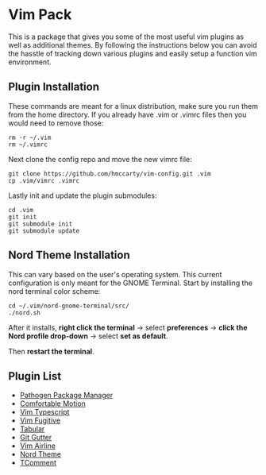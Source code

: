 # Vim Pack
This is a package that gives you some of the most useful vim plugins as well as additional themes. By following the instructions below you can avoid the hasstle of tracking down various plugins and easily setup a function vim environment. 

## Plugin Installation
These commands are meant for a linux distribution, make sure you run them from the home directory. 
If you already have .vim or .vimrc files then you would need to remove those: 
```
rm -r ~/.vim
rm ~/.vimrc
```
Next clone the config repo and move the new vimrc file: 
```
git clone https://github.com/hmccarty/vim-config.git .vim
cp .vim/vimrc .vimrc
```
Lastly init and update the plugin submodules:
```
cd .vim
git init
git submodule init
git submodule update
```
## Nord Theme Installation
This can vary based on the user's operating system. This current configuration is only meant for the GNOME Terminal. 
Start by installing the nord terminal color scheme: 
```
cd ~/.vim/nord-gnome-terminal/src/
./nord.sh
```
After it installs, **right click the terminal** -> select **preferences** -> **click the Nord profile drop-down** -> select **set as default**. 

Then **restart the terminal**. 

## Plugin List

* [Pathogen Package Manager](https://github.com/tpope/vim-pathogen)
* [Comfortable Motion](https://github.com/yuttie/comfortable-motion.vim)
* [Vim Typescript](https://github.com/leafgarland/typescript-vim)
* [Vim Fugitive](https://github.com/tpope/vim-fugitive)
* [Tabular](https://github.com/godlygeek/tabular)
* [Git Gutter](https://github.com/airblade/vim-gitgutter)
* [Vim Airline](https://github.com/vim-airline/vim-airline)
* [Nord Theme](https://www.nordtheme.com/)
* [TComment](https://github.com/tomtom/tcomment_vim)


